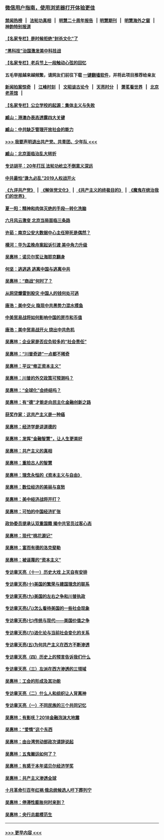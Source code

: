 ### [微信用户指南，使用浏览器打开体验更佳](https://github.com/gfw-breaker/banned-news1/blob/master/indexes/wechat-guide.md?t=0)
#### [禁闻热榜](热点新闻.md?t=0)  &nbsp;&nbsp;|&nbsp;&nbsp; [法轮功真相](https://github.com/gfw-breaker/truth/blob/master/README.md?t=0) &nbsp;&nbsp;|&nbsp;&nbsp; [明慧二十周年报告](https://github.com/gfw-breaker/mh-reports/blob/master/README.md?t=0) &nbsp;&nbsp;|&nbsp;&nbsp;[明慧期刊](https://github.com/gfw-breaker/mh-qikan) &nbsp;&nbsp;|&nbsp;&nbsp; [明慧海外之窗](https://github.com/gfw-breaker/mh-news/blob/master/README.md?t=0) &nbsp;&nbsp;|&nbsp;&nbsp; [神韵特别报道](https://github.com/gfw-breaker/mh-news/blob/master/shenyun.md?t=0)
#### [【名家专栏】是时候拒绝“封杀文化”了](../pages/nsc423/n11814093.md?t=02131811) 
#### [“黑科技”治国激发美中科技战](../pages/nsc423/n11638056.md?t=02131811) 
#### [【名家专栏】老兵节上一段触动心弦的回忆](../pages/nsc423/n11646016.md?t=02131811) 
#### 五毛举报越来越频繁，请网友们前往下载 [一键翻墙软件](https://github.com/gfw-breaker/ssr-accounts)，并将此项目推荐给亲友
#### [新闻拍案惊奇](https://github.com/gfw-breaker/banned-news1/blob/master/pages/link4.md) &nbsp;&nbsp;|&nbsp;&nbsp; [江峰时刻](https://github.com/gfw-breaker/banned-news1/blob/master/pages/link4.md) &nbsp;&nbsp;|&nbsp;&nbsp; [文昭谈古论今](https://github.com/gfw-breaker/banned-news1/blob/master/pages/link4.md) &nbsp;&nbsp;|&nbsp;&nbsp; [天亮时分](https://github.com/gfw-breaker/banned-news1/blob/master/pages/link4.md) &nbsp;&nbsp;|&nbsp;&nbsp; [萧茗看世界](https://github.com/gfw-breaker/banned-news1/blob/master/pages/link4.md) &nbsp;&nbsp;|&nbsp;&nbsp; [北京老茶馆](https://github.com/gfw-breaker/banned-news1/blob/master/pages/link4.md) &nbsp;&nbsp;|&nbsp;&nbsp; 
#### [【名家专栏】公立学校的起源：集体主义与失败](../pages/nsc423/n11601833.md?t=02131811) 
#### [臧山：港澳办表态透露四大关键](../pages/nsc423/n11421628.md?t=02131811) 
#### [臧山：中共缺乏管理开放社会的能力](../pages/nsc423/n11407457.md?t=02131811) 
#### [>>> 我要声明退出共产党、共青团、少年队 <<<](https://github.com/begood0513/goodnews/blob/master/quit/letter.md) 
#### [臧山：北京面临治乱大转折](../pages/nsc423/n11406895.md?t=02131811) 
#### [专访胡平：20年打压 法轮功屹立不倒意义深远](../pages/nsc423/n11398800.md?t=02131811) 
#### [中共最怕“逢九必乱”2019人权战开火](../pages/nsc423/n11385248.md?t=02131811) 
#### [《九评共产党》](https://github.com/begood0513/9ping.md/blob/master/README.md) &nbsp;|&nbsp; [《解体党文化》](../../../../jtdwh.md/blob/master/README.md)  &nbsp;|&nbsp; [《共产主义的终极目的》](../../../../gczydzjmd.md/blob/master/README.md) &nbsp;|&nbsp; [《魔鬼在统治我们的世界》](../../../../mgztzwmdsj.md/blob/master/README.md) 
#### [夏一阳：精神和肉体灭绝的手段—转化洗脑](../pages/nsc423/n11368250.md?t=02131811) 
#### [六月风云激变 北京当局面临三条路](../pages/nsc423/n11313668.md?t=02131811) 
#### [许茹：南京公安大数据中心主任猝死是偶然？](../pages/nsc423/n11064744.md?t=02131811) 
#### [横河：华为孟晚舟案起诉引渡 美中角力升级](../pages/nsc423/n11027230.md?t=02131811) 
#### [吴惠林：诺贝尔奖让海耶克翻身](../pages/nsc423/n10890049.md?t=02131811) 
#### [何坚：逃逃逃 逃离中国与逃离中共](../pages/nsc423/n10592891.md?t=02131811) 
#### [吴惠林：“商战”何时了？](../pages/nsc423/n10573558.md?t=02131811) 
#### [从网贷爆雷到股灾 中国人的钱何处可逃](../pages/nsc423/n10572800.md?t=02131811) 
#### [唐浩：美中交火 隐现中共黑势力混水摸鱼](../pages/nsc423/n10544040.md?t=02131811) 
#### [中美贸易战将如何影响中国的房市和币值](../pages/nsc423/n10543697.md?t=02131811) 
#### [唐浩：美中贸易战开火 烧出中共危机](../pages/nsc423/n10540126.md?t=02131811) 
#### [吴惠林：企业家是否应负较多的“社会责任”](../pages/nsc423/n10535022.md?t=02131811) 
#### [吴惠林：“川普奇迹”一点都不稀奇](../pages/nsc423/n10512808.md?t=02131811) 
#### [吴惠林：平议“修正资本主义”](../pages/nsc423/n10495724.md?t=02131811) 
#### [吴惠林：川普的外交政策可预测吗？](../pages/nsc423/n10462387.md?t=02131811) 
#### [吴惠林：“全球化”会终结吗？](../pages/nsc423/n10452838.md?t=02131811) 
#### [吴惠林：有“德”才能走向民主化金融创新之路](../pages/nsc423/n10432292.md?t=02131811) 
#### [获奖作家：这共产主义是一种癌](../pages/nsc423/n10431541.md?t=02131811) 
#### [吴惠林：经济学是讲道德的](../pages/nsc423/n10398014.md?t=02131811) 
#### [吴惠林：发挥“金融智慧”，让人生更美好](../pages/nsc423/n10375019.md?t=02131811) 
#### [吴惠林：共产主义的真相](../pages/nsc423/n10351394.md?t=02131811) 
#### [吴惠林：重拾古人的智慧](../pages/nsc423/n10337691.md?t=02131811) 
#### [吴惠林：理念永恒的《资本主义与自由》](../pages/nsc423/n10316274.md?t=02131811) 
#### [吴惠林：数位经济的美丽与哀愁](../pages/nsc423/n10292946.md?t=02131811) 
#### [吴惠林：美中经济战将开打？](../pages/nsc423/n10258825.md?t=02131811) 
#### [吴惠林：可怕的中国经济扩张](../pages/nsc423/n10219147.md?t=02131811) 
#### [政协委员提承认双重国籍 揭中共官员过客心态](../pages/nsc423/n10208809.md?t=02131811) 
#### [吴惠林：现代“桃花源记”](../pages/nsc423/n10185234.md?t=02131811) 
#### [吴惠林：富而有德的洛克斐勒](../pages/nsc423/n10142264.md?t=02131811) 
#### [吴惠林：被诬蔑的“资本主义”](../pages/nsc423/n10124816.md?t=02131811) 
#### [专访章天亮（十一）历史大戏 上天自有安排](../pages/nsc423/n10094905.md?t=02131811) 
#### [专访章天亮(十)美国的繁荣与建国理念的联系](../pages/nsc423/n10094899.md?t=02131811) 
#### [专访章天亮(九)美国的左右之争和川普执政](../pages/nsc423/n10094889.md?t=02131811) 
#### [专访章天亮(八)怎么看待美国的一些社会现象](../pages/nsc423/n10094857.md?t=02131811) 
#### [专访章天亮(七)传统与现代——美国价值之争](../pages/nsc423/n10093140.md?t=02131811) 
#### [专访章天亮(六)进化论与当前社会变化的关系](../pages/nsc423/n10092036.md?t=02131811) 
#### [专访章天亮(五)为何共产主义在西方不断渗透](../pages/nsc423/n10083620.md?t=02131811) 
#### [专访章天亮（四）历史上的预言告诉我们什么](../pages/nsc423/n10083606.md?t=02131811) 
#### [专访章天亮（三）左派在西方渗透的三领域](../pages/nsc423/n10081115.md?t=02131811) 
#### [吴惠林：工会的形成及其功能](../pages/nsc423/n10080633.md?t=02131811) 
#### [专访章天亮（二）什么人和组织让人背离神](../pages/nsc423/n10076637.md?t=02131811) 
#### [专访章天亮（一）不同民族的三个共同记忆](../pages/nsc423/n10074188.md?t=02131811) 
#### [吴惠林：有影呒？2018金融泡沫大地震](../pages/nsc423/n10040534.md?t=02131811) 
#### [吴惠林：“爱情”这个东西](../pages/nsc423/n10019423.md?t=02131811) 
#### [吴惠林：由台湾劳动部政次请辞说起](../pages/nsc423/n9979679.md?t=02131811) 
#### [吴惠林：五鬼搬运如何了？](../pages/nsc423/n9925338.md?t=02131811) 
#### [吴惠林：有感于本年诺贝尔经济学奖](../pages/nsc423/n9871883.md?t=02131811) 
#### [吴惠林：共产主义渗透全球](../pages/nsc423/n9812748.md?t=02131811) 
#### [十月革命引百年红祸 俄总统候选人吁下葬列宁](../pages/nsc423/n9810182.md?t=02131811) 
#### [吴惠林：停滞性膨胀何时来到？](../pages/nsc423/n9764136.md?t=02131811) 
#### [吴惠林：央行总裁模范生](../pages/nsc423/n9728134.md?t=02131811) 

----
#### [ >>> 更早内容 <<< ](../indexes/nsc423-earlier.md)

